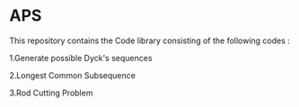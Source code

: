 # APS
This repository contains the Code library consisting of the following codes :

1.Generate possible Dyck's sequences

2.Longest Common Subsequence

3.Rod Cutting Problem
